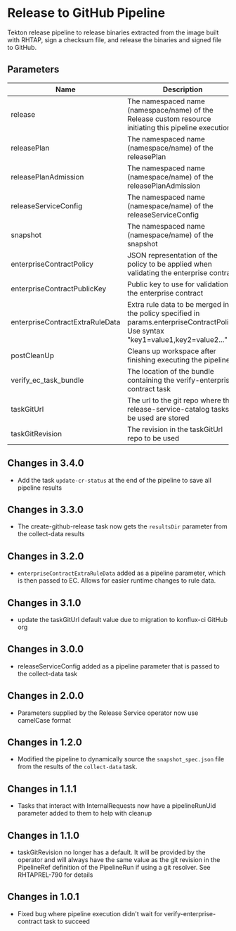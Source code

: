 # Release to GitHub Pipeline

Tekton release pipeline to release binaries extracted from the image built with RHTAP, sign a checksum file, and release the binaries and signed file to GitHub.

## Parameters

| Name | Description | Optional | Default value |
|------|-------------|----------|---------------|
| release | The namespaced name (namespace/name) of the Release custom resource initiating this pipeline execution | No | - |
| releasePlan | The namespaced name (namespace/name) of the releasePlan | No | - |
| releasePlanAdmission | The namespaced name (namespace/name) of the releasePlanAdmission | No | - |
| releaseServiceConfig | The namespaced name (namespace/name) of the releaseServiceConfig | No | - |
| snapshot | The namespaced name (namespace/name) of the snapshot | No | - |
| enterpriseContractPolicy | JSON representation of the policy to be applied when validating the enterprise contract | No | - |
| enterpriseContractPublicKey | Public key to use for validation by the enterprise contract | Yes | k8s://openshift-pipelines/public-key |
| enterpriseContractExtraRuleData | Extra rule data to be merged into the policy specified in params.enterpriseContractPolicy. Use syntax "key1=value1,key2=value2..." | Yes | pipeline_intention=release |
| postCleanUp | Cleans up workspace after finishing executing the pipeline | Yes | true |
| verify_ec_task_bundle | The location of the bundle containing the verify-enterprise-contract task | No | - |
| taskGitUrl | The url to the git repo where the release-service-catalog tasks to be used are stored | Yes | https://github.com/konflux-ci/release-service-catalog.git |
| taskGitRevision | The revision in the taskGitUrl repo to be used | No | - |

## Changes in 3.4.0
- Add the task `update-cr-status` at the end of the pipeline to save all pipeline results

## Changes in 3.3.0
- The create-github-release task now gets the `resultsDir` parameter from the collect-data results

## Changes in 3.2.0
- `enterpriseContractExtraRuleData` added as a pipeline parameter, which is
  then passed to EC. Allows for easier runtime changes to rule data.

## Changes in 3.1.0
- update the taskGitUrl default value due to migration
  to konflux-ci GitHub org

## Changes in 3.0.0
- releaseServiceConfig added as a pipeline parameter that is passed to the collect-data task

## Changes in 2.0.0
- Parameters supplied by the Release Service operator now use camelCase format

## Changes in 1.2.0
- Modified the pipeline to dynamically source the `snapshot_spec.json`
  file from the results of the `collect-data` task.

## Changes in 1.1.1
- Tasks that interact with InternalRequests now have a pipelineRunUid parameter added to them to help with cleanup

## Changes in 1.1.0
- taskGitRevision no longer has a default. It will be provided by the operator and will always have the same value as
  the git revision in the PipelineRef definition of the PipelineRun if using a git resolver. See RHTAPREL-790 for details

## Changes in 1.0.1
- Fixed bug where pipeline execution didn't wait for verify-enterprise-contract task to succeed
